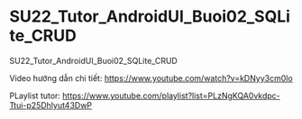 # SU22_Tutor_AndroidUI_Buoi02_SQLite_CRUD
SU22_Tutor_AndroidUI_Buoi02_SQLite_CRUD

Video hướng dẫn chi tiết: https://www.youtube.com/watch?v=kDNyy3cm0lo

PLaylist tutor: https://www.youtube.com/playlist?list=PLzNgKQA0vkdpc-Ttui-p25Dhlyut43DwP
